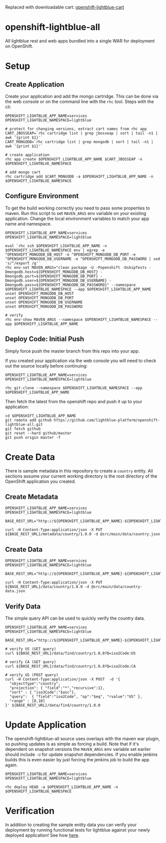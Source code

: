 
Replaced with downloadable cart: [openshift-lightblue-cart](https://github.com/lightblue-platform/openshift-lightblue-cart)

openshift-lightblue-all
=============

All lightblue rest and web apps bundled into a single WAR for deployment on OpenShift.

# Setup

## Create Application
Create your application and add the mongo cartridge.  This can be done via the web console or on the command line with the `rhc` tool.  Steps with the cli:

```
OPENSHIFT_LIGHTBLUE_APP_NAME=services
OPENSHIFT_LIGHTBLUE_NAMESPACE=lightblue

# protect for changing versions, extract cart names from rhc app
CART_JBOSSEAP=`rhc cartridge list | grep jbosseap | sort | tail -n1 | awk '{print $1}'`
CART_MONGODB=`rhc cartridge list | grep mongodb | sort | tail -n1 | awk '{print $1}'`

# create application
rhc app create $OPENSHIFT_LIGHTBLUE_APP_NAME $CART_JBOSSEAP -n $OPENSHIFT_LIGHTBLUE_NAMESPACE

# add mongo cart
rhc cartridge add $CART_MONGODB -a $OPENSHIFT_LIGHTBLUE_APP_NAME -n $OPENSHIFT_LIGHTBLUE_NAMESPACE
```

## Configure Environment
To get the build working correctly you need to pass some properties to maven.  Run this script to set `MAVEN_ARGS` env variable on your existing application.  Change the local environment variables to match your app name and namespace.

```
OPENSHIFT_LIGHTBLUE_APP_NAME=services
OPENSHIFT_LIGHTBLUE_NAMESPACE=lightblue

eval `rhc ssh $OPENSHIFT_LIGHTBLUE_APP_NAME -n $OPENSHIFT_LIGHTBLUE_NAMESPACE env | egrep -e ^OPENSHIFT_MONGODB_DB_HOST -e ^OPENSHIFT_MONGODB_DB_PORT -e ^OPENSHIFT_MONGODB_DB_USERNAME -e ^OPENSHIFT_MONGODB_DB_PASSWORD | sed 's/^/export /g'`
rhc env-set MAVEN_ARGS="clean package -U -Popenshift -DskipTests -Dmongodb.host=${OPENSHIFT_MONGODB_DB_HOST} -Dmongodb.port=${OPENSHIFT_MONGODB_DB_PORT} -Dmongodb.user=${OPENSHIFT_MONGODB_DB_USERNAME} -Dmongodb.pass=${OPENSHIFT_MONGODB_DB_PASSWORD}" --namespace $OPENSHIFT_LIGHTBLUE_NAMESPACE --app $OPENSHIFT_LIGHTBLUE_APP_NAME
unset OPENSHIFT_MONGODB_DB_HOST
unset OPENSHIFT_MONGODB_DB_PORT
unset OPENSHIFT_MONGODB_DB_USERNAME
unset OPENSHIFT_MONGODB_DB_PASSWORD

# verify
rhc env-show MAVEN_ARGS --namespace $OPENSHIFT_LIGHTBLUE_NAMESPACE --app $OPENSHIFT_LIGHTBLUE_APP_NAME
```

## Deploy Code: Initial Push
Simply force push the master branch from this repo into your app.

If you created your application via the web console you will need to check out the source locally before continuing:
```
OPENSHIFT_LIGHTBLUE_APP_NAME=services
OPENSHIFT_LIGHTBLUE_NAMESPACE=lightblue

rhc git-clone --namespace $OPENSHIFT_LIGHTBLUE_NAMESPACE --app $OPENSHIFT_LIGHTBLUE_APP_NAME
```

Then fetch the latest from the openshift repo and push it up to your application:
```
cd $OPENSHIFT_LIGHTBLUE_APP_NAME
git remote add github https://github.com/lightblue-platform/openshift-lightblue-all.git
git fetch github
git reset --hard github/master
git push origin master -f
```

# Create Data
There is sample metadata in this repository to create a `country` entity.
All sections assume your current working directory is the root directory of the OpenShift application you created.

## Create Metadata
```
OPENSHIFT_LIGHTBLUE_APP_NAME=services
OPENSHIFT_LIGHTBLUE_NAMESPACE=lightblue

BASE_REST_URL="http://${OPENSHIFT_LIGHTBLUE_APP_NAME}-${OPENSHIFT_LIGHTBLUE_NAMESPACE}.rhcloud.com/rest"

curl -H Content-Type:application/json -X PUT ${BASE_REST_URL}/metadata/country/1.0.0 -d @src/main/data/country.json
```

## Create Data
```
OPENSHIFT_LIGHTBLUE_APP_NAME=services
OPENSHIFT_LIGHTBLUE_NAMESPACE=lightblue

BASE_REST_URL="http://${OPENSHIFT_LIGHTBLUE_APP_NAME}-${OPENSHIFT_LIGHTBLUE_NAMESPACE}.rhcloud.com/rest"

curl -H Content-Type:application/json -X PUT ${BASE_REST_URL}/data/country/1.0.0 -d @src/main/data/country-data.json
```

## Verify Data
The simple query API can be used to quickly verify the country data.

```
OPENSHIFT_LIGHTBLUE_APP_NAME=services
OPENSHIFT_LIGHTBLUE_NAMESPACE=lightblue

BASE_REST_URL="http://${OPENSHIFT_LIGHTBLUE_APP_NAME}-${OPENSHIFT_LIGHTBLUE_NAMESPACE}.rhcloud.com/rest"

# verify US (GET query)
curl ${BASE_REST_URL}/data/find/country/1.0.0?Q=iso2Code:US

# verify CA (GET query)
curl ${BASE_REST_URL}/data/find/country/1.0.0?Q=iso2Code:CA

# verify US (POST query)
curl -H Content-Type:application/json -X POST  -d '{
  "objectType":"country",
  "projection": { "field":"*","recursive":1},
  "sort" : { "iso3Code":"$asc"},
  "query":  { "field":"iso2Code", "op":"$eq", "rvalue":"US" },
  "range" : [0,10]
}' ${BASE_REST_URL}/data/find/country/1.0.0
```

# Update Application
The openshift-lightblue-all source uses overlays with the maven war plugin, so pushing updates is as simple as forcing a build.  Note that if it's dependent on snapshot versions the `MAVEN_ARGS` env variable set earlier should include `-U` for update snapshot dependencies.  If you enable jenkins builds this is even easier by just forcing the jenkins job to build the app again.

```
OPENSHIFT_LIGHTBLUE_APP_NAME=services
OPENSHIFT_LIGHTBLUE_NAMESPACE=lightblue

rhc deploy HEAD -a $OPENSHIFT_LIGHTBLUE_APP_NAME -n $OPENSHIFT_LIGHTBLUE_NAMESPACE
```

# Verification
In addition to creating the sample entity data you can verify your deployment by running functional tests for lightblue against your newly deployed application!  See how [here](https://github.com/lightblue-platform/lightblue-tests#functional-tests).
